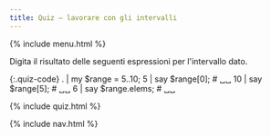 ```yaml
---
title: Quiz — lavorare con gli intervalli
---
```


{% include menu.html %}

Digita il risultato delle seguenti espressioni per l'intervallo dato.

{:.quiz-code}
. | my $range = 5..10;
5 | say $range[0]; # ␣␣
10 | say $range[5]; # ␣␣
6 | say $range.elems; # ␣␣

{% include quiz.html %}

{% include nav.html %}